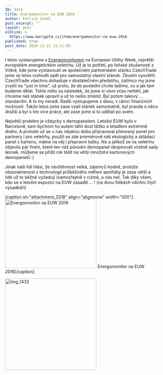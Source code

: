 ```yaml
---
ID: 3314
title: Energomonitor na EUW 2016
author: Patrick Zandl
post_excerpt: ""
layout: post
oldlink: >
  https://www.marigold.cz/item/energomonitor-na-euw-2016
published: true
post_date: 2016-11-21 15:21:05
---
```

I letos vystavujeme s <a href="http://www.energomonitor.com">Energomonitorem</a> na European Utility Week, největší evropském energetickém veletrhu. Už je to potřetí, po loňské zkušenosti z Vídně, kde jsme vystavovali ve společném partnerském stánku CzechTrade jsme se letos rozhodli opět pro samostatný vlastní stánek. Zkusím vysvětlit. CzechTrade všechno dohaduje v dostatečném předstihu, zatímco my jsme zvyklí na "just in time", už proto, že do poslední chvíle ladíme, co a jak tam budeme dělat. Tohle mělo za následek, že jsme si vloni včas neřekli, jak chceme náš stánek upravit a už to nešlo změnit. Byl potom takový ... standardní. A to my neradi. Radši vystupujeme z davu, v rámci finančních možností. Takže letos jsme zase vzali stánek samostatně, byl pravda o něco dražší a byl s tím více práce, ale zase jsme si to udělali po svém. 

Největší problém je vždycky s demopanelem. Letošní EUW bylo v Barceloně, kam bychom ho autem táhli dost těžko a letadlem extrémně draho. A protože už se u nás nějakou dobu připravoval přenosný panel pro partnery i pro veletrhy, použil se zde premiérově náš ekologický a skládací panel z kartonu, máme na něj i přepravní tašku. No a jelikož se na veletrhu objevilo pár firem, které ten náš původní demopanel okopírovali včetně sady ikonek, můžeme se příští rok těšit na větší množství kartonových demopanelů :)

Jinak naši lidi hlásí, že návštěvnost velká, zájemců hodně, protože obeznámenost s technologií průběžného měření spotřeby je zase větší a lidé už to běžně vyžadují (samozřejmě v cizině, u nás ne). Tak díky všem, kdo se o letošní expozici na EUW zasadili ... ! (na dvou fotkách všichni čtyři výsadkáři)

[caption id="attachment_3318" align="alignnone" width="300"]<a href="https://www.marigold.cz/wp-content/uploads/IMG_1431.jpg"><img src="https://www.marigold.cz/wp-content/uploads/IMG_1431-300x225.jpg" alt="Energomonitor na EUW 2016" width="300" height="225" class="size-medium wp-image-3318" /></a> Energomonitor na EUW 2016[/caption]

<a href="https://www.marigold.cz/wp-content/uploads/IMG_1432.jpg"><img src="https://www.marigold.cz/wp-content/uploads/IMG_1432-300x300.jpg" alt="img_1432" width="300" height="300" class="alignnone size-medium wp-image-3319" /></a>
